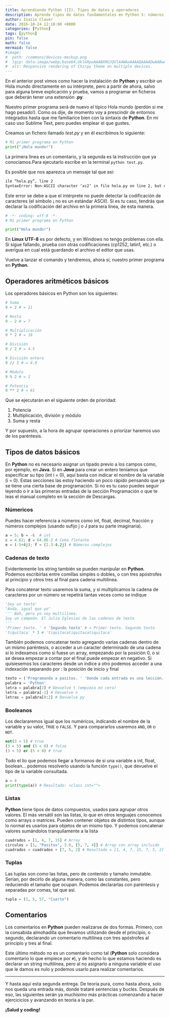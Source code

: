 ```yaml
---
title: Aprendiendo Python (II). Tipos de datos y operadores
description: Aprende tipos de datos fundamentales en Python 3: números, strings, listas, tuplas y booleanos. Tutorial completo con operadores aritméticos, manipulación de cadenas, arrays y ejemplos prácticos paso a paso.
author: Inazio Claver
date: 2016-10-24 12:10:00 +0800
categories: [Python]
tags: [python]
pin: false
math: false
mermaid: false
#image:
#  path: /commons/devices-mockup.png
#  lqip: data:image/webp;base64,UklGRpoAAABXRUJQVlA4WAoAAAAQAAAADwAABwAAQUxQSDIAAAARL0AmbZurmr57yyIiqE8oiG0bejIYEQTgqiDA9vqnsUSI6H+oAERp2HZ65qP/VIAWAFZQOCBCAAAA8AEAnQEqEAAIAAVAfCWkAALp8sF8rgRgAP7o9FDvMCkMde9PK7euH5M1m6VWoDXf2FkP3BqV0ZYbO6NA/VFIAAAA
#  alt: Responsive rendering of Chirpy theme on multiple devices.
---
```


En el anterior post vimos como hacer la instalación de **Python** y escribir un Hola mundo directamente en su intérprete, pero a partir de ahora, salvo para alguna breve explicación y prueba, vamos a programar en ficheros que deberán tener una extensión **.py**.

Nuestro primer programa será de nuevo el típico Hola mundo (perdón si me hago pesado!). Como os dije, de momento voy a prescindir de entornos integrados hasta que me familiarice bien con la sintaxis de **Python**. En mi caso uso Sublime Text, pero puedes emplear el que gustes.

Creamos un fichero llamado _test.py_ y en él escribimos lo siguiente:

```python
# Mi primer programa en Python
print("¡Hola mundo!")
```

La primera línea es un comentario, y la segunda es la instrucción que ya conocíamos.Para ejecutarlo escribe en la terminal ```python test.py```.

Es posible que nos aparezca un mensaje tal que asi:

```bash
ile “hola.py”, line 2
SyntaxError: Non-ASCII character ‘xc2’ in file hola.py on line 2, but no encoding declared; see http://www.python.org/peps/pep-0263.html for details
```

Este error se debe a que el intérprete no puede detectar la codificación de caracteres (el símbolo ¡ no es un estándar ASCII). Si es tu caso, tendrás que declarar la codificación del archivo en la primera línea, de esta manera.

```python
# -*- coding: utf-8 -*-
# Mi primer programa en Python

print("Hola mundo!")
```

En **Linux** **UTF-8** es por defecto, y en Windows no tengo problemas con ella. Si sigue fallando, prueba con otras codificaciones (cp1252, latin1, etc.) o averigua en cual está guardando el archivo el editor que usas.

Vuelve a lanzar el comando y tendremos, ahora sí, nuestro primer programa en **Python**.

## Operadores aritméticos básicos

Los operadores básicos en Python son los siguientes:

```python
# Suma
9 + 2 # = 11

# Resta
9 - 2 # = 7

# Multiplicación
9 * 2 # = 18

# División
9 / 2 # = 4.5

# División entera
9 // 2 # = 4.0

# Módulo
9 % 2 # = 1

# Potencia
9 ** 2 # = 81
```

Que se ejecutarán en el siguiente orden de prioridad:

1. Potencia
2. Multiplicación, división y módulo
3. Suma y resta

Y por supuesto, a la hora de agrupar operaciones o priorizar haremos uso de los paréntesis.

## Tipos de datos básicos

En **Python** no es necesario asignar un tipado previo a los campos como, por ejemplo, en **Java**. Si en ***Java*** para crear un entero teníamos que especificar su tipo (int i = 0), aquí basta con indicar el nombre de la variable (i = 0). Estas secciones las estoy haciendo un poco rápido pensando que ya se tiene una cierta base de programación. Si no es tu caso puedes seguir leyendo o ir a las primeras entradas de la sección Programación o que te leas el manual completo en la sección de Descargas.

### Númericos

Puedes hacer referencia a números como int, float, decimal, fracción y números complejos (usando sufijo j o J para su parte imaginaria).

```python
a = 5; b = -6  # int
c = 4.62; d = 64.0E-2 # Coma flotante
e = (-5+4j); f = (2.3-4.2j) # Números complejos
```

### Cadenas de texto

Evidentemente los string también se pueden manipular en **Python**. Podemos escribirlas entre comillas simples o dobles, o con tres apóstrofes al principio y otros tres al final para cadena multilínea.

Para concatenar texto usaremos la suma, y si multiplicamos la cadena de caracteres por un número se repetirá tantas veces como se indique

```python
'Soy un texto'
"Anda, igual que yo"
''' Bah, pero yo soy multilínea.
Soy un campeón. El Julio Iglesias de las cadenas de texto
'''
'Primer texto. ' + 'Segundo texto' # = Primer texto. Segundo texto
'tiquitaca' * 3 # 'tiquitacatiquitacatiquitaca'
```

También podemos concatenar texto agregando varias cadenas dentro de un mismo paréntesis, o acceder a un caracter determinado de una cadena si lo indexamos como si fuese un array, empezando por la posición 0, o si se desea empezar a contar por el final puede empezar en negativo.
Si quisiesemos los caracteres desde un indice a otro podemos acceder a una indexación separando por : la posición de inicio y final

```python
texto = ('Programando a pasitos. ' 'Donde cada entrada es una lección...' ' creo') # Devuelve: Programando a pasitos. Donde cada entrada es una lección... creo
palabra = 'Python'
letra = palabra[2] # Devuelve t (empieza en cero)
letra = palabra[-1] # Devuelve n
letras = palabra[0:2] # Devuelve py
```

### Booleanos

Los declararemos igual que los numéricos, indicando el nombre de la variable y su valor, ```TRUE``` o ```FALSE```. Y para compararlos usaremos ```AND```, ```OR``` o ```NOT```.

```python
not(3 > 5) # true
(3 < 5) and (5 < 0) # false
(3 < 5) or (5 < 0) # true
```

Todo el lío que podemos llegar a formanos de si una variable a int, float, boolean... podemos resolverlo usando la función ```type()```, que devuelve el tipo de la variable consultada.

```python
a = 4
print(type(a)) # Resultado: <class int="">
```

### Listas

**Python** tiene tipos de datos compuestos, usados para agrupar otros valores. El más versátil son las listas, lo que en otros lenguajes conocemos como arrays o matrices. Pueden contener objetos de distintos tipos, aunque lo normal es usarlos para objetos de un mismo tipo. Y podemos concatenar valores sumándolos tranquilamente a la lista

```python
cuadrados = [1, 4, 7, 15] # Array
circulos = [1, "Pasitos", 3.0, [5, 7, 4]] # Array con array incluido
cuadrados = cuadrados + [7, 5, 2] # Resultado = [1, 4, 7, 15, 7, 5, 2]
```

### Tuplas

Las tuplas son como las listas, pero de contenido y tamaño inmutable. Serían, por decirlo de alguna manera, como las constantes, pero reduciendo el tamaño que ocupan. Podemos declararlas con paréntesis y separadas por comas, tal que así.

```python
tupla = (1, 5, 57, "Cuarto")
```

## Comentarios

Los comentarios en **Python** pueden realizarse de dos formas. Primero, con la consabida almohadilla que llevamos utilizando desde el principio, o segundo, declarando un comentario multilínea con tres apóstrofes al principio y tres al final.

Este último método no es un comentario como tal (**Python** solo considera comentario lo que empiece por ```#```), y de hecho lo que estamos haciendo es declarar un string multilínea, pero al no asignarlo a ninguna variable el uso que le damos es nulo y podemos usarlo para realizar comentarios.

<hr>

Y hasta aquí esta segunda entrega. De teoría pura, como hasta ahora, solo nos queda una entrada más, donde trataré sentencias y bucles. Después de eso, las siguientes serán ya muchísimo más prácticas comenzando a hacer ejercicicios y avanzando en teoría a la par.

**¡Salud y coding!**